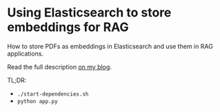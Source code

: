# Using Elasticsearch to store embeddings for RAG

How to store PDFs as embeddings in Elasticsearch and use them in RAG applications. 

Read the full description [on my blog](https://blog.rossotto.net/2024-03-10-elastic-embeddings/).

TL;DR:
- `./start-dependencies.sh`
- `python app.py`